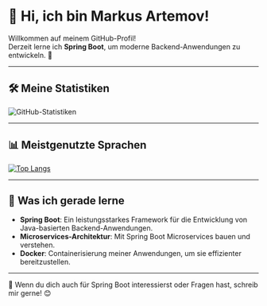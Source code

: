 # 👋 Hi, ich bin Markus Artemov!

Willkommen auf meinem GitHub-Profil!  
Derzeit lerne ich **Spring Boot**, um moderne Backend-Anwendungen zu entwickeln. 🚀  

---

## 🛠️ Meine Statistiken

![GitHub-Statistiken](https://github-readme-stats.vercel.app/api?username=MarkusArtemov&show_icons=true&count_private=true&theme=radical)  

---

## 📊 Meistgenutzte Sprachen

[![Top Langs](https://github-readme-stats.vercel.app/api/top-langs/?username=MarkusArtemov&layout=compact&count_private=true&theme=radical)](https://github.com/anuraghazra/github-readme-stats)

---

## 🌱 Was ich gerade lerne

- **Spring Boot**: Ein leistungsstarkes Framework für die Entwicklung von Java-basierten Backend-Anwendungen.
- **Microservices-Architektur**: Mit Spring Boot Microservices bauen und verstehen.
- **Docker**: Containerisierung meiner Anwendungen, um sie effizienter bereitzustellen.

---

💬 Wenn du dich auch für Spring Boot interessierst oder Fragen hast, schreib mir gerne! 😊
